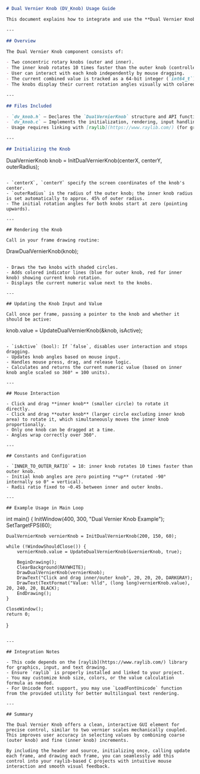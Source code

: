 ```markdown
# Dual Vernier Knob (DV_Knob) Usage Guide

This document explains how to integrate and use the **Dual Vernier Knob** code in your C program, which provides a graphical component with two concentric rotary knobs (outer and inner) for precise user input with vernier scale behavior.

---

## Overview

The Dual Vernier Knob component consists of:

- Two concentric rotary knobs (outer and inner).
- The inner knob rotates 10 times faster than the outer knob (controlled by a constant).
- User can interact with each knob independently by mouse dragging.
- The current combined value is tracked as a 64-bit integer (`int64_t`).
- The knobs display their current rotation angles visually with colored indicators.

---

## Files Included

- `dv_knob.h` — Declares the `DualVernierKnob` structure and API functions.
- `dv_knob.c` — Implements the initialization, rendering, input handling, and updating logic for the knobs.
- Usage requires linking with [raylib](https://www.raylib.com/) (for graphics and input).

---

## Initializing the Knob

```
DualVernierKnob knob = InitDualVernierKnob(centerX, centerY, outerRadius);
```

- `centerX`, `centerY` specify the screen coordinates of the knob's center.
- `outerRadius` is the radius of the outer knob; the inner knob radius is set automatically to approx. 45% of outer radius.
- The initial rotation angles for both knobs start at zero (pointing upwards).

---

## Rendering the Knob

Call in your frame drawing routine:

```
DrawDualVernierKnob(knob);
```

- Draws the two knobs with shaded circles.
- Adds colored indicator lines (blue for outer knob, red for inner knob) showing current knob rotation.
- Displays the current numeric value next to the knobs.

---

## Updating the Knob Input and Value

Call once per frame, passing a pointer to the knob and whether it should be active:

```
knob.value = UpdateDualVernierKnob(&knob, isActive);
```

- `isActive` (bool): If `false`, disables user interaction and stops dragging.
- Updates knob angles based on mouse input.
- Handles mouse press, drag, and release logic.
- Calculates and returns the current numeric value (based on inner knob angle scaled so 360° = 100 units).

---

## Mouse Interaction

- Click and drag **inner knob** (smaller circle) to rotate it directly.
- Click and drag **outer knob** (larger circle excluding inner knob area) to rotate it, which simultaneously moves the inner knob proportionally.
- Only one knob can be dragged at a time.
- Angles wrap correctly over 360°.

---

## Constants and Configuration

- `INNER_TO_OUTER_RATIO` = 10: inner knob rotates 10 times faster than outer knob.
- Initial knob angles are zero pointing **up** (rotated -90° internally so 0° = vertical).
- Radii ratio fixed to ~0.45 between inner and outer knobs.

---

## Example Usage in Main Loop

```
int main() {
    InitWindow(400, 300, "Dual Vernier Knob Example");
    SetTargetFPS(60);

    DualVernierKnob vernierKnob = InitDualVernierKnob(200, 150, 60);

    while (!WindowShouldClose()) {
        vernierKnob.value = UpdateDualVernierKnob(&vernierKnob, true);

        BeginDrawing();
        ClearBackground(RAYWHITE);
        DrawDualVernierKnob(vernierKnob);
        DrawText("Click and drag inner/outer knob", 20, 20, 20, DARKGRAY);
        DrawText(TextFormat("Value: %lld", (long long)vernierKnob.value), 20, 240, 20, BLACK);
        EndDrawing();
    }

    CloseWindow();
    return 0;
}
```

---

## Integration Notes

- This code depends on the [raylib](https://www.raylib.com/) library for graphics, input, and text drawing.
- Ensure `raylib` is properly installed and linked to your project.
- You may customize knob size, colors, or the value calculation formula as needed.
- For Unicode font support, you may use `LoadFontUnicode` function from the provided utility for better multilingual text rendering.

---

## Summary

The Dual Vernier Knob offers a clean, interactive GUI element for precise control, similar to two vernier scales mechanically coupled. This improves user accuracy in selecting values by combining coarse (outer knob) and fine (inner knob) increments.

By including the header and source, initializing once, calling update each frame, and drawing each frame, you can seamlessly add this control into your raylib-based C projects with intuitive mouse interaction and smooth visual feedback.
```
